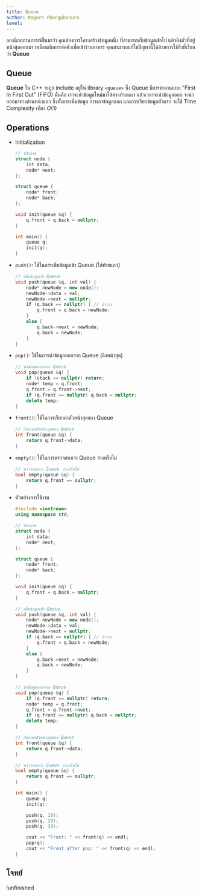 ```yaml
---
title: Queue
author: Nagorn Phongphasura
level:
---
```


ลองนึกสถานการณ์ขึ้นมาว่า คุณต้องการโครงสร้างข้อมูลหนึ่ง ที่สามารถเก็บข้อมูลเข้าไป แล้วดึงตัวที่อยู่หน้าสุดออกมา เหมือนกับการต่อคิวเพื่อเข้าร้านอาหาร คุณสามารถแก้ไขปัญหานี้ได้ด้วยการใช้สิ่งที่เรียกว่า **Queue**

## Queue

**Queue** ใน C++ จะถูก include อยู่ใน library `<queue>` ซึ่ง Queue มีการทำงานแบบ "First In First Out" (FIFO) นั่นคือ เราจะนำข้อมูลใหม่มาใส่ตรงท้ายแถว แล้วเวลาจะนำข้อมูลออก จะนำออกมาทางด้านหน้าแถว ซึ่งทั้งการเพิ่มข้อมูล การเอาข้อมูลออก และการเรียกข้อมูลตัวแรก จะใช้ Time Complexity เพียง $O(1)$

## Operations

- Initialization

    ```cpp title="การ Implement ใน C++"
    // ประกาศ
    struct node {
        int data;
        node* next;
    };
    
    struct queue {
        node* front;
        node* back;
    };

    void init(queue &q) {
        q.front = q.back = nullptr;
    }

    int main() {
        queue q;
        init(q);
    }
    ```

- `push()`: ใช้ในการเพิ่มข้อมูลเข้า Queue (ใส่ท้ายแถว)

    ```cpp title="การ Implement ใน C++"
    // เพิ่มข้อมูลเข้า Queue
    void push(queue &q, int val) {
        node* newNode = new node();
        newNode->data = val;
        newNode->next = nullptr;
        if (q.back == nullptr) { // คิวว่าง
            q.front = q.back = newNode;
        } 
        else {
            q.back->next = newNode;
            q.back = newNode;
        }
    }
    ```

- `pop()`: ใช้ในการนำข้อมูลออกจาก Queue (ดึงหน้าสุด)

    ```cpp title="การ Implement ใน C++"
    // นำข้อมูลออกจาก Queue
    void pop(queue &q) {
        if (stack == nullptr) return;
        node* temp = q.front;
        q.front = q.front->next;
        if (q.front == nullptr) q.back = nullptr;
        delete temp;
    }
    ```

- `front()`: ใช้ในการเรียกค่าตัวหน้าสุดของ Queue

    ```cpp title="การ Implement ใน C++"
    // เรียกค่าตัวหน้าสุดของ Queue
    int front(queue &q) {
        return q.front->data;
    }
    ```

- `empty()`: ใช้ในการตรวจสอบว่า Queue ว่างหรือไม่

    ```cpp title="การ Implement ใน C++"
    // ตรวจสอบว่า Queue ว่างหรือไม่
    bool empty(queue &q) {
        return q.front == nullptr;
    }
    ```

- ตัวอย่างการใช้งาน

    ```cpp title="ตัวอย่างการใช้งาน Queue"
    #include <iostream>
    using namespace std;

    // ประกาศ
    struct node {
        int data;
        node* next;
    };
    
    struct queue {
        node* front;
        node* back;
    };

    void init(queue &q) {
        q.front = q.back = nullptr;
    }

    // เพิ่มข้อมูลเข้า Queue
    void push(queue &q, int val) {
        node* newNode = new node();
        newNode->data = val;
        newNode->next = nullptr;
        if (q.back == nullptr) { // คิวว่าง
            q.front = q.back = newNode;
        } 
        else {
            q.back->next = newNode;
            q.back = newNode;
        }
    }

    // นำข้อมูลออกจาก Queue
    void pop(queue &q) {
        if (q.front == nullptr) return;
        node* temp = q.front;
        q.front = q.front->next;
        if (q.front == nullptr) q.back = nullptr;
        delete temp;
    }

    // เรียกค่าตัวหน้าสุดของ Queue
    int front(queue &q) {
        return q.front->data;
    }

    // ตรวจสอบว่า Queue ว่างหรือไม่
    bool empty(queue &q) {
        return q.front == nullptr;
    }

    int main() {
        queue q;
        init(q);

        push(q, 10);
        push(q, 20);
        push(q, 30);

        cout << "Front: " << front(q) << endl;
        pop(q);
        cout << "Front after pop: " << front(q) << endl;
    }
    ```

## โจทย์

!unfinished
